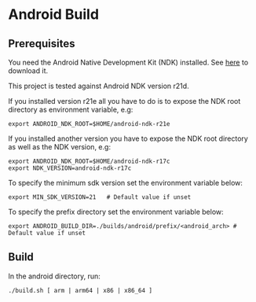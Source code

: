 # Android Build

## Prerequisites

You need the Android Native Development Kit (NDK) installed. See
[here](https://developer.android.com/ndk) to download it.

This project is tested against Android NDK version r21d.

If you installed version r21e all you have to do is to expose the NDK root
directory as environment variable, e.g:

    export ANDROID_NDK_ROOT=$HOME/android-ndk-r21e

If you installed another version you have to expose the NDK root directory as
well as the NDK version, e.g:

    export ANDROID_NDK_ROOT=$HOME/android-ndk-r17c
    export NDK_VERSION=android-ndk-r17c

To specify the minimum sdk version set the environment variable below:

    export MIN_SDK_VERSION=21   # Default value if unset

To specify the prefix directory set the environment variable below:

    export ANDROID_BUILD_DIR=./builds/android/prefix/<android_arch> # Default value if unset

## Build

In the android directory, run:

    ./build.sh [ arm | arm64 | x86 | x86_64 ]
